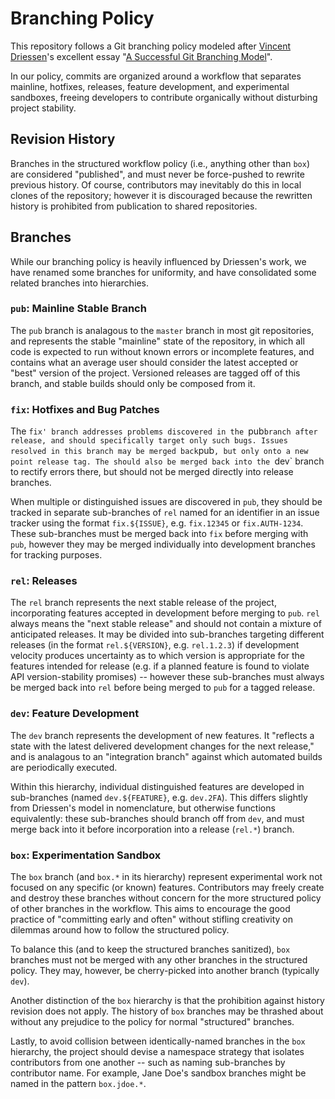 # Branching Policy

This repository follows a Git branching policy modeled after
[Vincent Driessen][driessen]'s excellent essay
"[A Successful Git Branching Model][nvie]".

In our policy, commits are organized around a workflow
that separates mainline, hotfixes, releases, feature
development, and experimental sandboxes, freeing developers
to contribute organically without disturbing project stability.

[driessen]: http://nvie.com/about/
[nvie]: http://nvie.com/posts/a-successful-git-branching-model/

## Revision History

Branches in the structured workflow policy (i.e., anything
other than `box`) are considered "published", and must
never be force-pushed to rewrite previous history.
Of course, contributors may inevitably do this in local
clones of the repository; however it is discouraged
because the rewritten history is prohibited from
publication to shared repositories.

## Branches

While our branching policy is heavily influenced by Driessen's work,
we have renamed some branches for uniformity, and have consolidated
some related branches into hierarchies.

### `pub`: Mainline Stable Branch

The `pub` branch is analagous to the `master` branch
in most git repositories, and represents the stable
"mainline" state of the repository, in which all code
is expected to run without known errors or incomplete
features, and contains what an average user should consider
the latest accepted or "best" version of the project.
Versioned releases are tagged off of this branch,
and stable builds should only be composed from it.

### `fix`: Hotfixes and Bug Patches

The `fix' branch addresses problems discovered in the `pub` branch
after release, and should specifically target only such bugs.
Issues resolved in this branch may be merged back `pub`,
but only onto a new point release tag. The should also be merged
back into the `dev` branch to rectify errors there, but should not
be merged directly into release branches.

When multiple or distinguished issues are discovered in `pub`,
they should be tracked in separate sub-branches of `rel`
named for an identifier in an issue tracker using the format
`fix.${ISSUE}`, e.g. `fix.12345` or `fix.AUTH-1234`.
These sub-branches must be merged back into `fix`
before merging with `pub`, however they may be merged individually
into development branches for tracking purposes.

### `rel`: Releases

The `rel` branch represents the next stable release of the project,
incorporating features accepted in development before merging to `pub`.
`rel` always means the "next stable release" and should not contain
a mixture of anticipated releases. It may be divided into sub-branches
targeting different releases (in the format `rel.${VERSION}`, e.g. `rel.1.2.3`)
if development velocity produces uncertainty as to which version is appropriate
for the features intended for release (e.g. if a planned feature
is found to violate API version-stability promises) --
however these sub-branches must always be merged back into `rel`
before being merged to `pub` for a tagged release.

### `dev`: Feature Development

The `dev` branch represents the development of new features.
It "reflects a state with the latest delivered development changes
for the next release," and is analagous to an "integration branch"
against which automated builds are periodically executed.

Within this hierarchy, individual distinguished features
are developed in sub-branches (named `dev.${FEATURE}`,
e.g. `dev.2FA`). This differs slightly from Driessen's model
in nomenclature, but otherwise functions equivalently:
these sub-branches should branch off from `dev`,
and must merge back into it before incorporation
into a release (`rel.*`) branch.

### `box`: Experimentation Sandbox

The `box` branch (and `box.*` in its hierarchy) represent
experimental work not focused on any specific (or known)
features. Contributors may freely create and destroy
these branches without concern for the more structured
policy of other branches in the workflow. This aims
to encourage the good practice of "committing early
and often" without stifling creativity on dilemmas
around how to follow the structured policy.

To balance this (and to keep the structured branches
sanitized), `box` branches must not be merged
with any other branches in the structured policy.
They may, however, be cherry-picked into another branch
(typically `dev`).

Another distinction of the `box` hierarchy is that
the prohibition against history revision does not apply.
The history of `box` branches may be thrashed about
without any prejudice to the policy for normal
"structured" branches.

Lastly, to avoid collision between identically-named
branches in the `box` hierarchy, the project should
devise a namespace strategy that isolates contributors
from one another -- such as naming sub-branches
by contributor name. For example, Jane Doe's sandbox
branches might be named in the pattern `box.jdoe.*`.
